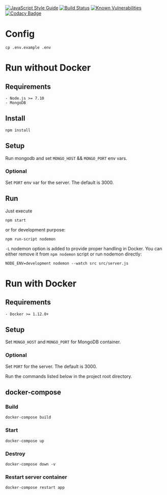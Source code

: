 [![JavaScript Style Guide](https://cdn.rawgit.com/feross/standard/master/badge.svg)](https://github.com/feross/standard)
[![Build Status](https://travis-ci.org/kgruszka/movie-library.svg?branch=master)](https://travis-ci.org/kgruszka/movie-library)
[![Known Vulnerabilities](https://snyk.io/test/github/kgruszka/movie-library/badge.svg)](https://snyk.io/test/github/kgruszka/movie-library)
[![Codacy Badge](https://api.codacy.com/project/badge/grade/5b759953fe0248b1a241bc8700f64e61)](https://www.codacy.com/app/kgruszka/movie-library)

# Config
```
cp .env.example .env
```

# Run without Docker

## Requirements
    - Node.js >= 7.10
    - MongoDB

## Install
```
npm install
```

## Setup
Run mongodb and set `MONGO_HOST` && `MONGO_PORT` env vars.

### Optional
Set `PORT` env var for the server. The default is 3000.

## Run
Just execute
```
npm start
```
or for development purpose:
```
npm run-script nodemon
```
`-L` nodemon option is added to provide proper handling in Docker. You can either remove it from `npm nodemon` script
or run nodemon directly:
```
NODE_ENV=development nodemon --watch src src/server.js
```

# Run with Docker
## Requirements
    - Docker >= 1.12.0+

## Setup
Set `MONGO_HOST` and `MONGO_PORT` for MongoDB container.

### Optional
Set `PORT` for the server. The default is 3000.

Run the commands listed below in the project root directory.

## docker-compose

### Build
```
docker-compose build
```

### Start
```
docker-compose up
```

### Destroy
```
docker-compose down -v
```

### Restart server container
```
docker-compose restart app
```